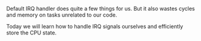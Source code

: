 Default IRQ handler does quite a few things for us. But it also wastes cycles and memory on tasks unrelated to our code.

Today we will learn how to handle IRQ signals ourselves and efficiently store the CPU state.